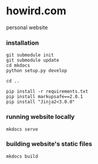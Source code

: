 ---
---
# howird.com
personal website

### installation
```
git submodule init
git submodule update
cd mkdocs
python setup.py develop

cd ..

pip install -r requirements.txt
pip install markupsafe==2.0.1
pip install "Jinja2<3.0.0"
```

### running website locally
```
mkdocs serve
```

### building website's static files
```
mkdocs build
```